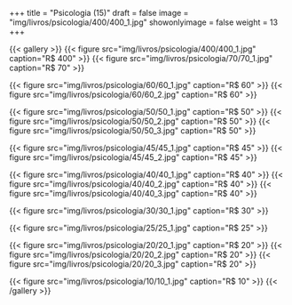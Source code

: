 +++
title = "Psicologia (15)"
draft = false
image = "img/livros/psicologia/400/400_1.jpg"
showonlyimage = false
weight = 13
+++
<!--more-->

{{< gallery >}}
{{< figure src="img/livros/psicologia/400/400_1.jpg" caption="R$ 400" >}}
{{< figure src="img/livros/psicologia/70/70_1.jpg" caption="R$ 70" >}}

{{< figure src="img/livros/psicologia/60/60_1.jpg" caption="R$ 60" >}}
{{< figure src="img/livros/psicologia/60/60_2.jpg" caption="R$ 60" >}}

{{< figure src="img/livros/psicologia/50/50_1.jpg" caption="R$ 50" >}}
{{< figure src="img/livros/psicologia/50/50_2.jpg" caption="R$ 50" >}}
{{< figure src="img/livros/psicologia/50/50_3.jpg" caption="R$ 50" >}}

{{< figure src="img/livros/psicologia/45/45_1.jpg" caption="R$ 45" >}}
{{< figure src="img/livros/psicologia/45/45_2.jpg" caption="R$ 45" >}}

{{< figure src="img/livros/psicologia/40/40_1.jpg" caption="R$ 40" >}}
{{< figure src="img/livros/psicologia/40/40_2.jpg" caption="R$ 40" >}}
{{< figure src="img/livros/psicologia/40/40_3.jpg" caption="R$ 40" >}}

{{< figure src="img/livros/psicologia/30/30_1.jpg" caption="R$ 30" >}}

{{< figure src="img/livros/psicologia/25/25_1.jpg" caption="R$ 25" >}}

{{< figure src="img/livros/psicologia/20/20_1.jpg" caption="R$ 20" >}}
{{< figure src="img/livros/psicologia/20/20_2.jpg" caption="R$ 20" >}}
{{< figure src="img/livros/psicologia/20/20_3.jpg" caption="R$ 20" >}}

{{< figure src="img/livros/psicologia/10/10_1.jpg" caption="R$ 10" >}}
{{< /gallery >}}


